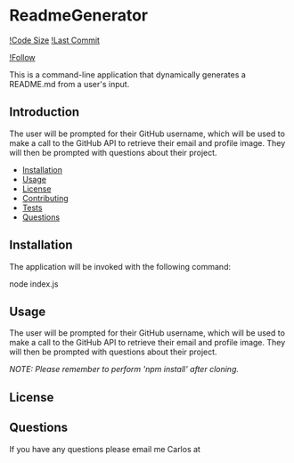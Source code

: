 # ReadmeGenerator

[!Code Size](https://img.shields.io/github/languages/code-size/reithal/ReadmeGenerator)
[!Last Commit](https://img.shields.io/github/last-commit/reithal/ReadmeGenerator)

[!Follow](https://img.shields.io/github/followers/reithal?style=social)

This is a command-line application that dynamically generates a README.md from a user's input.

## Introduction

The user will be prompted for their GitHub username, which will be used to make a call to the GitHub API to retrieve their email and profile image. They will then be prompted with questions about their project.

* [Installation](#installation)
​
* [Usage](#usage)
​
* [License](#license)
​
* [Contributing](#contributing)
​
* [Tests](#tests)
​
* [Questions](#questions)

## Installation

The application will be invoked with the following command:

node index.js

## Usage

The user will be prompted for their GitHub username, which will be used to make a call to the GitHub API to retrieve their email and profile image. They will then be prompted with questions about their project.

_NOTE: Please remember to perform 'npm install' after cloning._

## License

## Questions

If you have any questions please email me Carlos  at 

